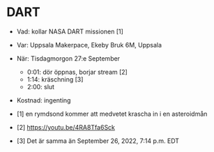 # DART

 * Vad: kollar NASA DART missionen [1]
 * Var: Uppsala Makerpace, Ekeby Bruk 6M, Uppsala
 * När: Tisdagmorgon 27:e September
   * 0:01: dör öppnas, borjar stream [2]
   * 1:14: kräschning [3]
   * 2:00: slut
 * Kostnad: ingenting


 * [1] en rymdsond kommer att medvetet krascha in i en asteroidmån
 * [2] https://youtu.be/4RA8Tfa6Sck
 * [3] Det är samma än September 26, 2022, 7:14 p.m. EDT

